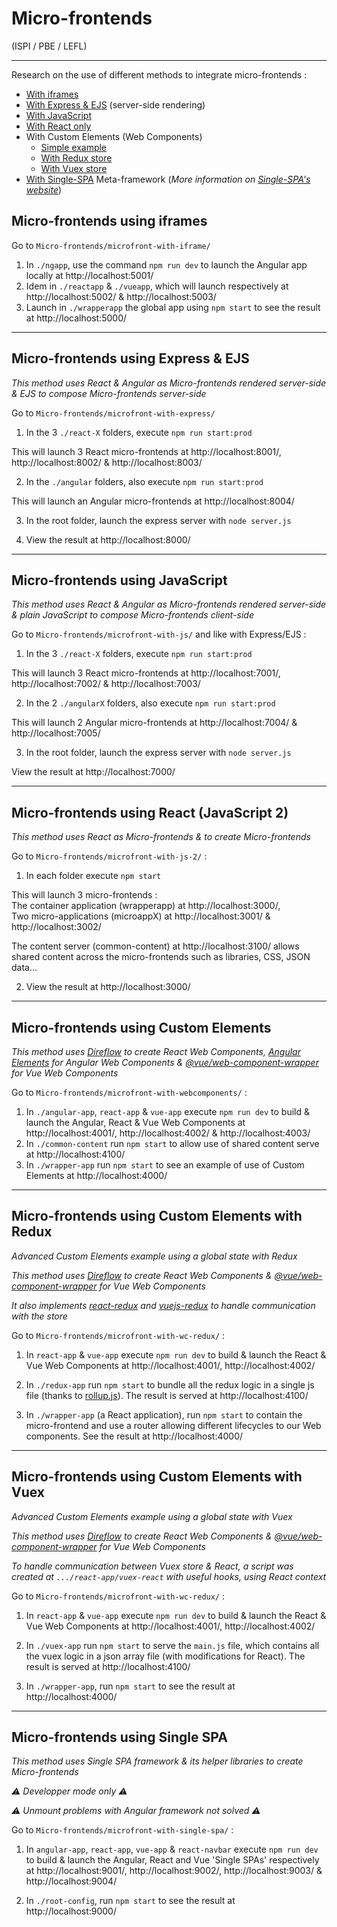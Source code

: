 # Micro-frontends

(ISPI / PBE / LEFL)

---

Research on the use of different methods to integrate micro-frontends :

- [With iframes](#micro-frontends-using-iframes)
- [With Express & EJS](#micro-frontends-using-express--ejs) (server-side rendering)
- [With JavaScript](#micro-frontends-using-javascript)
- [With React only](#micro-frontends-using-react-javascript-2)
- With Custom Elements (Web Components)
  - [Simple example](#micro-frontends-using-custom-elements)
  - [With Redux store](#micro-frontends-using-custom-elements-with-redux)
  - [With Vuex store](#micro-frontends-using-custom-elements-with-vuex)
- [With Single-SPA](#micro-frontends-using-single-spa) Meta-framework (_More information on [Single-SPA's website](https://single-spa.js.org/)_)

## Micro-frontends using iframes

Go to `Micro-frontends/microfront-with-iframe/`

1. In `./ngapp`, use the command `npm run dev` to launch the Angular app locally at http://localhost:5001/
2. Idem in `./reactapp` & `./vueapp`, which will launch respectively at http://localhost:5002/ & http://localhost:5003/
3. Launch in `./wrapperapp` the global app using `npm start` to see the result at http://localhost:5000/

---

## Micro-frontends using Express & EJS

_This method uses React & Angular as Micro-frontends rendered server-side & EJS to compose Micro-frontends server-side_

Go to `Micro-frontends/microfront-with-express/`

1. In the 3 `./react-X` folders, execute `npm run start:prod`

This will launch 3 React micro-frontends at http://localhost:8001/, http://localhost:8002/ & http://localhost:8003/

2. In the `./angular` folders, also execute `npm run start:prod`

This will launch an Angular micro-frontends at http://localhost:8004/

3. In the root folder, launch the express server with `node server.js`

4. View the result at http://localhost:8000/

---

## Micro-frontends using JavaScript

_This method uses React & Angular as Micro-frontends rendered server-side & plain JavaScript to compose Micro-frontends client-side_

Go to `Micro-frontends/microfront-with-js/` and like with Express/EJS :

1. In the 3 `./react-X` folders, execute `npm run start:prod`

This will launch 3 React micro-frontends at http://localhost:7001/, http://localhost:7002/ & http://localhost:7003/

2. In the 2 `./angularX` folders, also execute `npm run start:prod`

This will launch 2 Angular micro-frontends at http://localhost:7004/ & http://localhost:7005/

3. In the root folder, launch the express server with `node server.js`

View the result at http://localhost:7000/

---

## Micro-frontends using React (JavaScript 2)

_This method uses React as Micro-frontends & to create Micro-frontends_

Go to `Micro-frontends/microfront-with-js-2/` :

1. In each folder execute `npm start`

This will launch 3 micro-frontends :  
The container application (wrapperapp) at http://localhost:3000/,  
Two micro-applications (microappX) at http://localhost:3001/ & http://localhost:3002/

The content server (common-content) at http://localhost:3100/ allows shared content across the micro-frontends such as libraries, CSS, JSON data...

2. View the result at http://localhost:3000/

---

## Micro-frontends using Custom Elements

_This method uses [Direflow](https://direflow.io/) to create React Web Components, [Angular Elements](https://angular.io/guide/elements) for Angular Web Components & [@vue/web-component-wrapper](https://github.com/vuejs/vue-web-component-wrapper) for Vue Web Components_

Go to `Micro-frontends/microfront-with-webcomponents/` :

1. In `./angular-app`, `react-app` & `vue-app` execute `npm run dev` to build & launch the Angular, React & Vue Web Components at http://localhost:4001/, http://localhost:4002/ & http://localhost:4003/
2. In `./common-content` run `npm start` to allow use of shared content serve at http://localhost:4100/
3. In `./wrapper-app` run `npm start` to see an example of use of Custom Elements at http://localhost:4000/

---

## Micro-frontends using Custom Elements with Redux

_Advanced Custom Elements example using a global state with Redux_

_This method uses [Direflow](https://direflow.io/) to create React Web Components & [@vue/web-component-wrapper](https://github.com/vuejs/vue-web-component-wrapper) for Vue Web Components_

_It also implements [react-redux](https://react-redux.js.org/) and [vuejs-redux](https://github.com/titouancreach/vuejs-redux) to handle communication with the store_

Go to `Micro-frontends/microfront-with-wc-redux/` :

1. In `react-app` & `vue-app` execute `npm run dev` to build & launch the React & Vue Web Components at http://localhost:4001/, http://localhost:4002/

2. In `./redux-app` run `npm start` to bundle all the redux logic in a single js file (thanks to [rollup.js](https://rollupjs.org/guide/en/)). The result is served at http://localhost:4100/
3. In `./wrapper-app` (a React application), run `npm start` to contain the micro-frontend and use a router allowing different lifecycles to our Web components. See the result at http://localhost:4000/

---

## Micro-frontends using Custom Elements with Vuex

_Advanced Custom Elements example using a global state with Vuex_

_This method uses [Direflow](https://direflow.io/) to create React Web Components & [@vue/web-component-wrapper](https://github.com/vuejs/vue-web-component-wrapper) for Vue Web Components_

_To handle communication between Vuex store & React, a script was created at `.../react-app/vuex-react` with useful hooks, using React context_

Go to `Micro-frontends/microfront-with-wc-redux/` :

1. In `react-app` & `vue-app` execute `npm run dev` to build & launch the React & Vue Web Components at http://localhost:4001/, http://localhost:4002/

2. In `./vuex-app` run `npm start` to serve the `main.js` file, which contains all the vuex logic in a json array file (with modifications for React). The result is served at http://localhost:4100/
3. In `./wrapper-app`, run `npm start` to see the result at http://localhost:4000/

---

## Micro-frontends using Single SPA

_This method uses Single SPA framework & its helper libraries to create Micro-frontends_

_⚠️ Developper mode only ⚠️_

_⚠️ Unmount problems with Angular framework not solved ⚠️_

Go to `Micro-frontends/microfront-with-single-spa/` :

1. In `angular-app`, `react-app`, `vue-app` & `react-navbar` execute `npm run dev` to build & launch the Angular, React and Vue 'Single SPAs' respectively at http://localhost:9001/, http://localhost:9002/, http://localhost:9003/ & http://localhost:9004/

2. In `./root-config`, run `npm start` to see the result at http://localhost:9000/
